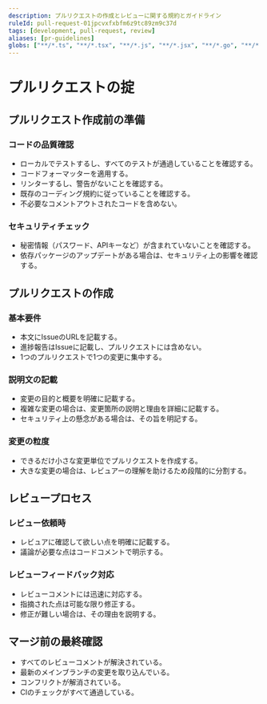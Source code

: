 ```yaml
---
description: プルリクエストの作成とレビューに関する規約とガイドライン
ruleId: pull-request-01jpcvxfxbfm6z9tc89zm9c37d
tags: [development, pull-request, review]
aliases: [pr-guidelines]
globs: ["**/*.ts", "**/*.tsx", "**/*.js", "**/*.jsx", "**/*.go", "**/*.rs", "**/*.scala"]
---
```



# プルリクエストの掟

## プルリクエスト作成前の準備

### コードの品質確認

- ローカルでテストするし、すべてのテストが通過していることを確認する。
- コードフォーマッターを適用する。
- リンターするし、警告がないことを確認する。
- 既存のコーディング規約に従っていることを確認する。
- 不必要なコメントアウトされたコードを含めない。

### セキュリティチェック

- 秘密情報（パスワード、APIキーなど）が含まれていないことを確認する。
- 依存パッケージのアップデートがある場合は、セキュリティ上の影響を確認する。

## プルリクエストの作成

### 基本要件

- 本文にIssueのURLを記載する。
- 進捗報告はIssueに記載し、プルリクエストには含めない。
- 1つのプルリクエストで1つの変更に集中する。

### 説明文の記載

- 変更の目的と概要を明確に記載する。
- 複雑な変更の場合は、変更箇所の説明と理由を詳細に記載する。
- セキュリティ上の懸念がある場合は、その旨を明記する。

### 変更の粒度

- できるだけ小さな変更単位でプルリクエストを作成する。
- 大きな変更の場合は、レビュアーの理解を助けるため段階的に分割する。

## レビュープロセス

### レビュー依頼時

- レビュアに確認して欲しい点を明確に記載する。
- 議論が必要な点はコードコメントで明示する。

### レビューフィードバック対応

- レビューコメントには迅速に対応する。
- 指摘された点は可能な限り修正する。
- 修正が難しい場合は、その理由を説明する。

## マージ前の最終確認

- すべてのレビューコメントが解決されている。
- 最新のメインブランチの変更を取り込んでいる。
- コンフリクトが解消されている。
- CIのチェックがすべて通過している。
